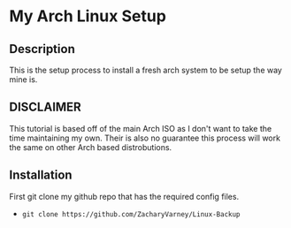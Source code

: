 # My Arch Linux Setup

## Description
This is the setup process to install a fresh arch system to be setup the way mine is.

## DISCLAIMER
This tutorial is based off of the main Arch ISO as I don't want to take the time maintaining my own. Their is also no guarantee this process will work the same on other Arch based distrobutions.


## Installation
First git clone my github repo that has the required config files.
- `git clone https://github.com/ZacharyVarney/Linux-Backup`
